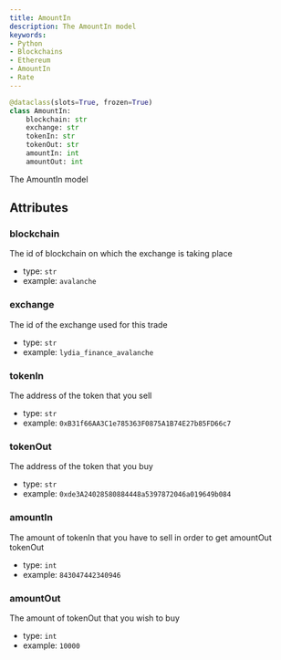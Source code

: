 ```yaml
---
title: AmountIn
description: The AmountIn model
keywords:
- Python
- Blockchains
- Ethereum
- AmountIn
- Rate
---
```


```python
@dataclass(slots=True, frozen=True)
class AmountIn:
    blockchain: str
    exchange: str
    tokenIn: str
    tokenOut: str
    amountIn: int
    amountOut: int
```

The AmountIn model

## Attributes

### blockchain

The id of blockchain on which the exchange is taking place

- type: `str`
- example: `avalanche`

### exchange

The id of the exchange used for this trade

- type: `str`
- example: `lydia_finance_avalanche`

### tokenIn

The address of the token that you sell

- type: `str`
- example: `0xB31f66AA3C1e785363F0875A1B74E27b85FD66c7`

### tokenOut

The address of the token that you buy

- type: `str`
- example: `0xde3A24028580884448a5397872046a019649b084`

### amountIn

The amount of tokenIn that you have to sell in order to get amountOut tokenOut

- type: `int`
- example: `843047442340946`

### amountOut

The amount of tokenOut that you wish to buy

- type: `int`
- example: `10000`
